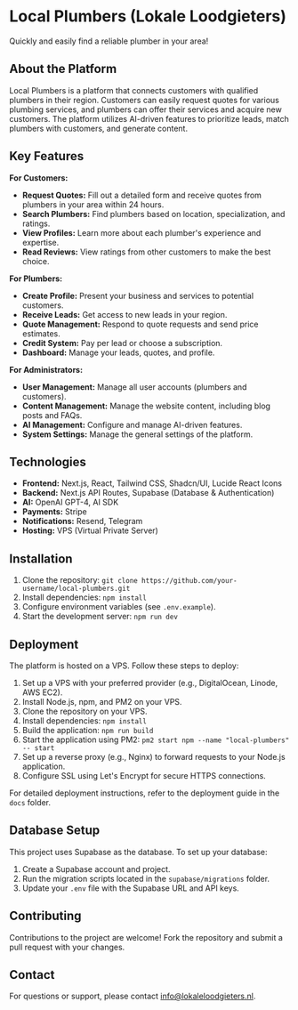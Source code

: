 # Local Plumbers (Lokale Loodgieters)

Quickly and easily find a reliable plumber in your area!

## About the Platform

Local Plumbers is a platform that connects customers with qualified plumbers in their region. Customers can easily request quotes for various plumbing services, and plumbers can offer their services and acquire new customers. The platform utilizes AI-driven features to prioritize leads, match plumbers with customers, and generate content.

## Key Features

**For Customers:**

* **Request Quotes:** Fill out a detailed form and receive quotes from plumbers in your area within 24 hours.
* **Search Plumbers:** Find plumbers based on location, specialization, and ratings.
* **View Profiles:** Learn more about each plumber's experience and expertise.
* **Read Reviews:** View ratings from other customers to make the best choice.

**For Plumbers:**

* **Create Profile:** Present your business and services to potential customers.
* **Receive Leads:** Get access to new leads in your region.
* **Quote Management:** Respond to quote requests and send price estimates.
* **Credit System:** Pay per lead or choose a subscription.
* **Dashboard:** Manage your leads, quotes, and profile.

**For Administrators:**

* **User Management:** Manage all user accounts (plumbers and customers).
* **Content Management:** Manage the website content, including blog posts and FAQs.
* **AI Management:** Configure and manage AI-driven features.
* **System Settings:** Manage the general settings of the platform.

## Technologies

* **Frontend:** Next.js, React, Tailwind CSS, Shadcn/UI, Lucide React Icons
* **Backend:** Next.js API Routes, Supabase (Database & Authentication)
* **AI:** OpenAI GPT-4, AI SDK
* **Payments:** Stripe
* **Notifications:** Resend, Telegram
* **Hosting:** VPS (Virtual Private Server)

## Installation

1. Clone the repository: `git clone https://github.com/your-username/local-plumbers.git`
2. Install dependencies: `npm install`
3. Configure environment variables (see `.env.example`).
4. Start the development server: `npm run dev`

## Deployment

The platform is hosted on a VPS. Follow these steps to deploy:

1. Set up a VPS with your preferred provider (e.g., DigitalOcean, Linode, AWS EC2).
2. Install Node.js, npm, and PM2 on your VPS.
3. Clone the repository on your VPS.
4. Install dependencies: `npm install`
5. Build the application: `npm run build`
6. Start the application using PM2: `pm2 start npm --name "local-plumbers" -- start`
7. Set up a reverse proxy (e.g., Nginx) to forward requests to your Node.js application.
8. Configure SSL using Let's Encrypt for secure HTTPS connections.

For detailed deployment instructions, refer to the deployment guide in the `docs` folder.

## Database Setup

This project uses Supabase as the database. To set up your database:

1. Create a Supabase account and project.
2. Run the migration scripts located in the `supabase/migrations` folder.
3. Update your `.env` file with the Supabase URL and API keys.

## Contributing

Contributions to the project are welcome! Fork the repository and submit a pull request with your changes.

## Contact

For questions or support, please contact info@lokaleloodgieters.nl.
